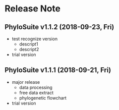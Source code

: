 # Release Note

## PhyloSuite v1.1.2 (2018-09-23, Fri)
+ test recognize version
  - descript1
  - descript2
+ trial version

## PhyloSuite v1.1.1 (2018-09-21, Fri)
+ major release
  - data processing
  - free data extract
  - phylogenetic flowchart
+ trial version

